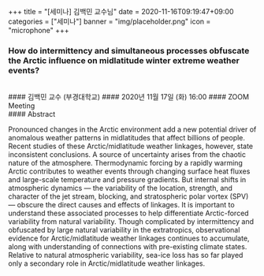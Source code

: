 +++
title = "[세미나] 김백민 교수님"
date = 2020-11-16T09:19:47+09:00
categories = ["세미나"]
banner = "img/placeholder.png"
icon = "microphone"
+++
###  How do intermittency and simultaneous processes obfuscate the Arctic influence on midlatitude winter extreme weather events?
<br>
#### 김백민 교수 (부경대학교)
#### 2020년 11월 17일 (화) 16:00
#### ZOOM Meeting
<br>
#### Abstract

Pronounced changes in the Arctic environment add a new potential driver of anomalous weather patterns in midlatitudes that affect billions of people. Recent studies of these Arctic/midlatitude weather linkages, however, state inconsistent conclusions. A source of uncertainty arises from the chaotic nature of the atmosphere. Thermodynamic forcing by a rapidly warming Arctic contributes to weather events through changing surface heat fluxes and large-scale temperature and pressure gradients. But internal shifts in atmospheric dynamics — the variability of the location, strength, and character of the jet stream, blocking, and stratospheric polar vortex (SPV) — obscure the direct causes and effects of linkages. It is important to understand these associated processes to help differentiate Arctic-forced variability from natural variability. Though complicated by intermittency and obfuscated by large natural variability in the extratropics, observational evidence for Arctic/midlatitude weather linkages continues to accumulate, along with understanding of connections with pre-existing climate states. Relative to natural atmospheric variability, sea-ice loss has so far played only a secondary role in Arctic/midlatitude weather linkages.
